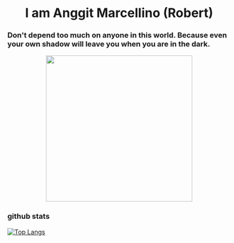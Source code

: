 <h1 align= "center"><b> I am Anggit Marcellino (Robert)</b></h1>

### Don't depend too much on anyone in this world. Because even your own shadow will leave you when you are in the dark. 
<p align="center">  <img src="https://media.giphy.com/media/2fPZgIpF0H7dtRZRMB/giphy.gif" width="330px">
  
### github stats
[![Top Langs](https://github-readme-stats.vercel.app/api/top-langs/?username=anggit-marcellino&langs_count=8&layout=compact)](https://github.com/anuraghazra/github-readme-stats)
